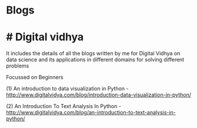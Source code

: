 # Blogs 
# # Digital vidhya

It includes the details of  all the blogs written by me for Digital Vidhya  on data science and its applications in different domains for solving different problems

 Focussed on Beginners

(1) An introduction to data visualization in Python - http://www.digitalvidya.com/blog/introduction-data-visualization-in-python/

(2) An Introduction To Text Analysis In Python - http://www.digitalvidya.com/blog/an-introduction-to-text-analysis-in-python/

